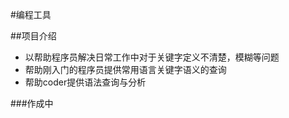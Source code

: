 #编程工具
  
##项目介绍

* 以帮助程序员解决日常工作中对于关键字定义不清楚，模糊等问题
* 帮助刚入门的程序员提供常用语言关键字语义的查询
* 帮助coder提供语法查询与分析

###作成中
